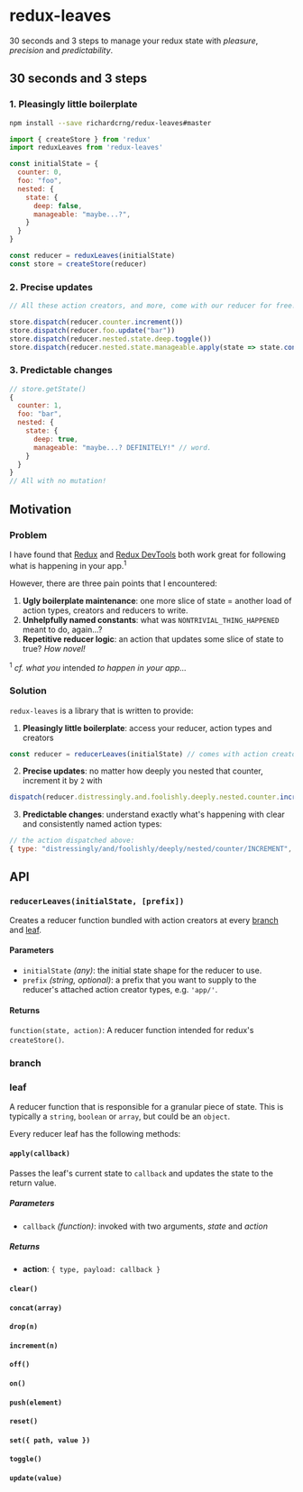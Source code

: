 # redux-leaves

30 seconds and 3 steps to manage your redux state with *pleasure*, *precision* and *predictability*.

## 30 seconds and 3 steps

### 1. Pleasingly little boilerplate

```bash
npm install --save richardcrng/redux-leaves#master
```

```js
import { createStore } from 'redux'
import reduxLeaves from 'redux-leaves'

const initialState = {
  counter: 0,
  foo: "foo",
  nested: {
    state: {
      deep: false,
      manageable: "maybe...?",
    }
  }
}

const reducer = reduxLeaves(initialState)
const store = createStore(reducer)
```

### 2. Precise updates

```js
// All these action creators, and more, come with our reducer for free!

store.dispatch(reducer.counter.increment())
store.dispatch(reducer.foo.update("bar"))
store.dispatch(reducer.nested.state.deep.toggle())
store.dispatch(reducer.nested.state.manageable.apply(state => state.concat(" DEFINITELY!")))
```

### 3. Predictable changes
```js
// store.getState()
{
  counter: 1,
  foo: "bar",
  nested: {
    state: {
      deep: true,
      manageable: "maybe...? DEFINITELY!" // word.
    }
  }
}
// All with no mutation!
```

## Motivation

### Problem

I have found that [Redux](https://redux.js.org/) and [Redux DevTools](https://github.com/zalmoxisus/redux-devtools-extension) both work great for following what is happening in your app.<sup>1</sup>

However, there are three pain points that I encountered:

1. **Ugly boilerplate maintenance**: one more slice of state =  another load of action types, creators and reducers to write.
2. **Unhelpfully named constants**: what was `NONTRIVIAL_THING_HAPPENED` meant to do, again...?
3. **Repetitive reducer logic**: an action that updates some slice of state to true? *How novel!*

<sup>1</sup> *cf. what you* intended *to happen in your app...*

### Solution

`redux-leaves` is a library that is written to provide:

1. **Pleasingly little boilerplate**: access your reducer, action types and creators 
```js
const reducer = reducerLeaves(initialState) // comes with action creators!
```

2. **Precise updates**: no matter how deeply you nested that counter, increment it by `2` with
```js
dispatch(reducer.distressingly.and.foolishly.deeply.nested.counter.increment(2))
```
3. **Predictable changes**: understand exactly what's happening with clear and consistently named action types:
```js
// the action dispatched above:
{ type: "distressingly/and/foolishly/deeply/nested/counter/INCREMENT", payload: 2 }
``` 

## API

### `reducerLeaves(initialState, [prefix])`

Creates a reducer function bundled with action creators at every [branch](#branch) and [leaf](#leaf).

#### Parameters
- `initialState` *(any)*: the initial state shape for the reducer to use.
- `prefix` *(string, optional)*: a prefix that you want to supply to the reducer's attached action creator types, e.g. `'app/'`.

#### Returns
`function(state, action)`: A reducer function intended for redux's `createStore()`.


### branch

### leaf
A reducer function that is responsible for a granular piece of state. This is typically a `string`, `boolean` or `array`, but could be an `object`.

Every reducer leaf has the following methods:

#### `apply(callback)`

Passes the leaf's current state to `callback` and updates the state to the return value.

##### Parameters
- `callback` *(function)*: invoked with two arguments, *state* and *action*

##### Returns
 - **action**: `{ type, payload: callback }`

#### `clear()`

#### `concat(array)`

#### `drop(n)`

#### `increment(n)`

#### `off()`

#### `on()`

#### `push(element)`

#### `reset()`

#### `set({ path, value })`

#### `toggle()`

#### `update(value)`